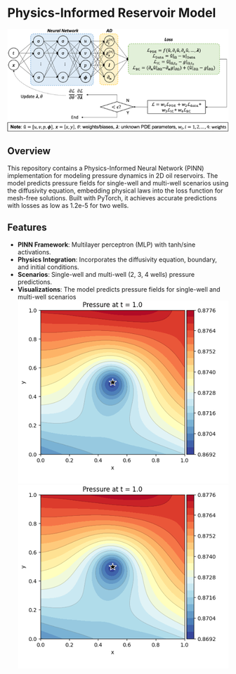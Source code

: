 # Physics-Informed Reservoir Model

![PINN_structure](https://github.com/Akmuhammet01/Physics-informed_Reservoir_Model/blob/main/images/10409_2021_1148_Fig1_HTML.png)

## Overview
This repository contains a Physics-Informed Neural Network (PINN) implementation for modeling pressure dynamics in 2D oil reservoirs. The model predicts pressure fields for single-well and multi-well scenarios using the diffusivity equation, embedding physical laws into the loss function for mesh-free solutions. Built with PyTorch, it achieves accurate predictions with losses as low as 1.2e-5 for two wells.

## Features
- **PINN Framework**: Multilayer perceptron (MLP) with tanh/sine activations.
- **Physics Integration**: Incorporates the diffusivity equation, boundary, and initial conditions.
- **Scenarios**: Single-well and multi-well (2, 3, 4 wells) pressure predictions.
- **Visualizations**: The model predicts pressure fields for single-well and multi-well scenarios
![Visualizations](https://github.com/Akmuhammet01/Physics-informed_Reservoir_Model/blob/main/images/Screenshot%20from%202025-10-25%2019-03-55.png)
![Visualizations](https://github.com/Akmuhammet01/Physics-informed_Reservoir_Model/blob/main/images/Screenshot%20from%202025-10-25%2019-03-55.png)
